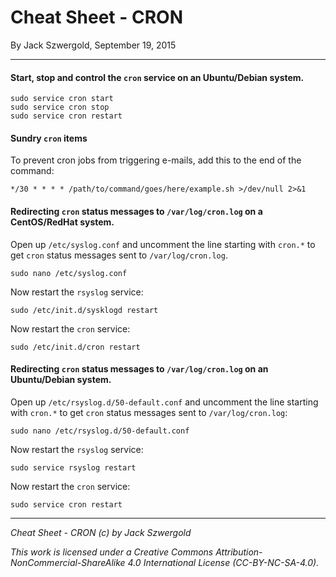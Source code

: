 # Cheat Sheet - CRON

By Jack Szwergold, September 19, 2015

***

#### Start, stop and control the `cron` service on an Ubuntu/Debian system.

	sudo service cron start
	sudo service cron stop
	sudo service cron restart

#### Sundry `cron` items

To prevent cron jobs from triggering e-mails, add this to the end of the command:

    */30 * * * * /path/to/command/goes/here/example.sh >/dev/null 2>&1

#### Redirecting `cron` status messages to `/var/log/cron.log` on a CentOS/RedHat system.

Open up `/etc/syslog.conf` and uncomment the line starting with `cron.*` to get `cron` status messages sent to `/var/log/cron.log`.

	sudo nano /etc/syslog.conf

Now restart the `rsyslog` service:

	sudo /etc/init.d/sysklogd restart

Now restart the `cron` service:

	sudo /etc/init.d/cron restart

#### Redirecting `cron` status messages to `/var/log/cron.log` on an Ubuntu/Debian system.

Open up `/etc/rsyslog.d/50-default.conf` and uncomment the line starting with `cron.*` to get `cron` status messages sent to `/var/log/cron.log`:

	sudo nano /etc/rsyslog.d/50-default.conf

Now restart the `rsyslog` service:

	sudo service rsyslog restart

Now restart the `cron` service:

	sudo service cron restart

***

*Cheat Sheet - CRON (c) by Jack Szwergold*

*This work is licensed under a Creative Commons Attribution-NonCommercial-ShareAlike 4.0 International License (CC-BY-NC-SA-4.0).*